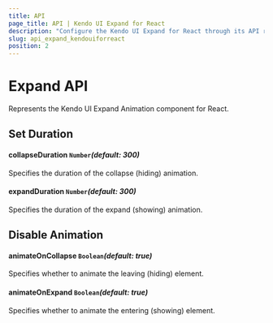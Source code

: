 ```yaml
---
title: API
page_title: API | Kendo UI Expand for React
description: "Configure the Kendo UI Expand for React through its API reference."
slug: api_expand_kendouiforreact
position: 2
---
```


# Expand API

Represents the Kendo UI Expand Animation component for React.

## Set Duration

#### collapseDuration `Number`*(default: 300)*

Specifies the duration of the collapse (hiding) animation.

#### expandDuration `Number`*(default: 300)*

Specifies the duration of the expand (showing) animation.

## Disable Animation

#### animateOnCollapse `Boolean`*(default: true)*

Specifies whether to animate the leaving (hiding) element.

#### animateOnExpand `Boolean`*(default: true)*

Specifies whether to animate the entering (showing) element.
